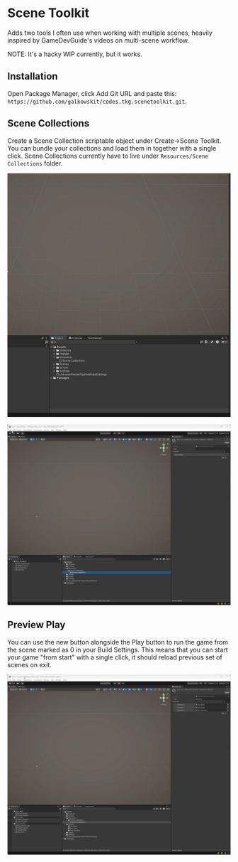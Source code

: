 ﻿# Scene Toolkit

Adds two tools I often use when working with multiple scenes, heavily inspired by GameDevGuide's videos on multi-scene workflow.

NOTE: It's a hacky WIP currently, but it works.

## Installation
Open Package Manager, click Add Git URL and paste this:
`https://github.com/galkowskit/codes.tkg.scenetoolkit.git`.

## Scene Collections
Create a Scene Collection scriptable object under Create->Scene Toolkit. You can bundle your collections and load them in together with a single click. Scene Collections currently have to live under `Resources/Scene Collections` folder.

![](Documentation/createcollection.gif)

![](Documentation/setupcollection.gif)

## Preview Play
You can use the new button alongside the Play button to run the game from the scene marked as 0 in your Build Settings. This means that you can start your game "from start" with a single click, it should reload previous set of scenes on exit.

![](Documentation/previewplay.gif)